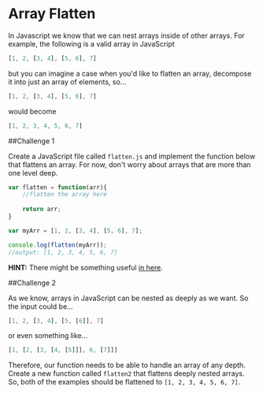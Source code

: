 # Array Flatten

In Javascript we know that we can nest arrays inside of other arrays. For example, the following is a valid array in JavaScript

```js
[1, 2, [3, 4], [5, 6], 7]
```

but you can imagine a case when you'd like to flatten an array, decompose it into just an array of elements, so...

```js
[1, 2, [3, 4], [5, 6], 7]
```

would become

```js
[1, 2, 3, 4, 5, 6, 7]
```

##Challenge 1

Create a JavaScript file called `flatten.js` and implement the function below that flattens an array. For now, don't worry about arrays that are more than one level deep.

```js
var flatten = function(arr){
    //flatten the array here
    
    return arr;
}

var myArr = [1, 2, [3, 4], [5, 6], 7];

console.log(flatten(myArr));
//output: [1, 2, 3, 4, 5, 6, 7]
```

**HINT:** There might be something useful [in here](https://developer.mozilla.org/en-US/docs/Web/JavaScript/Reference/Global_Objects/Array).


##Challenge 2

As we know, arrays in JavaScript can be nested as deeply as we want. So the input could be...

```js
[1, 2, [3, 4], [5, [6]], 7]
```

or even something like...

```js
[1, [2, [3, [4, [5]]], 6, [7]]]
```

Therefore, our function needs to be able to handle an array of any depth. Create a new function called `flatten2` that flattens deeply nested arrays. So, both of the examples should be flattened to `[1, 2, 3, 4, 5, 6, 7]`.
